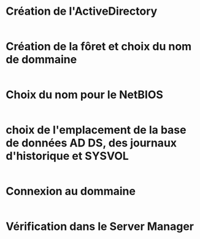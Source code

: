 # Création de l'ActiveDirectory
![]()

# Création de la fôret et choix du nom de dommaine
![]()

# Choix du nom pour le NetBIOS
![]()

# choix de l'emplacement de la base de données AD DS, des journaux d'historique et SYSVOL
![]()

# Connexion au dommaine 
![]()

# Vérification dans le Server Manager
![]()